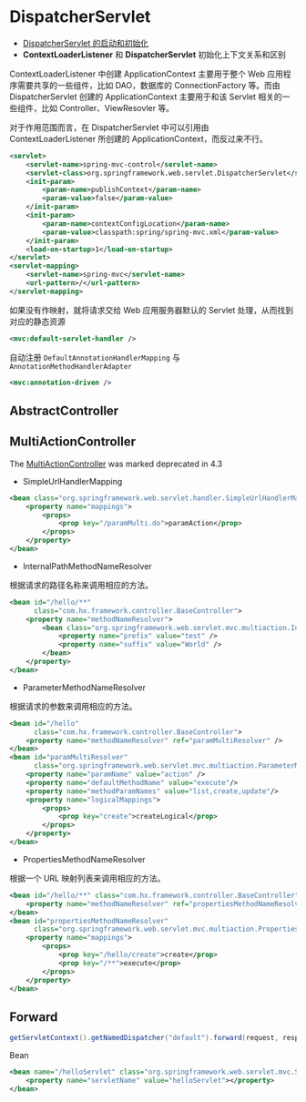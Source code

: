 # DispatcherServlet

- [DispatcherServlet 的启动和初始化](https://www.cnblogs.com/weknow619/p/7376125.html)
- **ContextLoaderListener** 和 **DispatcherServlet** 初始化上下文关系和区别

ContextLoaderListener 中创建 ApplicationContext 主要用于整个 Web 应用程序需要共享的一些组件，比如 DAO，数据库的 ConnectionFactory 等。而由 DispatcherServlet 创建的 ApplicationContext 主要用于和该 Servlet 相关的一些组件，比如 Controller、ViewResovler 等。

对于作用范围而言，在 DispatcherServlet 中可以引用由 ContextLoaderListener 所创建的 ApplicationContext，而反过来不行。

```xml
<servlet>
    <servlet-name>spring-mvc-control</servlet-name>
    <servlet-class>org.springframework.web.servlet.DispatcherServlet</servlet-class>
    <init-param>
        <param-name>publishContext</param-name>
        <param-value>false</param-value>
    </init-param>
    <init-param>
        <param-name>contextConfigLocation</param-name>
        <param-value>classpath:spring/spring-mvc.xml</param-value>
    </init-param>
    <load-on-startup>1</load-on-startup>
</servlet>
<servlet-mapping>
    <servlet-name>spring-mvc</servlet-name>
    <url-pattern>/</url-pattern>
</servlet-mapping>
```

如果没有作映射，就将请求交给 Web 应用服务器默认的 Servlet 处理，从而找到对应的静态资源

```xml
<mvc:default-servlet-handler />
```

自动注册 `DefaultAnnotationHandlerMapping` 与 `AnnotationMethodHandlerAdapter`

```xml
<mvc:annotation-driven />
```

## AbstractController

## MultiActionController

The [MultiActionController](https://docs.spring.io/spring-framework/docs/4.3.x/javadoc-api/org/springframework/web/servlet/mvc/multiaction/MultiActionController.html) was marked deprecated in 4.3

- SimpleUrlHandlerMapping

```xml
<bean class="org.springframework.web.servlet.handler.SimpleUrlHandlerMapping">
    <property name="mappings">
        <props>
            <prop key="/paramMulti.do">paramAction</prop>
        </props>
    </property>
</bean>
```

- InternalPathMethodNameResolver

根据请求的路径名称来调用相应的方法。

```xml
<bean id="/hello/**"
      class="com.hx.framework.controller.BaseController">
    <property name="methodNameResolver">
        <bean class="org.springframework.web.servlet.mvc.multiaction.InternalPathMethodNameResolver">
            <property name="prefix" value="test" />
            <property name="suffix" value="World" />
        </bean>
    </property>
</bean>
```

- ParameterMethodNameResolver

根据请求的参数来调用相应的方法。

```xml
<bean id="/hello"
      class="com.hx.framework.controller.BaseController">
    <property name="methodNameResolver" ref="paramMultiResolver" />
</bean>
<bean id="paramMultiResolver"
      class="org.springframework.web.servlet.mvc.multiaction.ParameterMethodNameResolver">
    <property name="paramName" value="action" />
    <property name="defaultMethodName" value="execute"/>
    <property name="methodParamNames" value="list,create,update"/>
    <property name="logicalMappings">
        <props>
            <prop key="create">createLogical</prop>
        </props>
    </property>
</bean>
```

- PropertiesMethodNameResolver

根据一个 URL 映射列表来调用相应的方法。

```xml
<bean id="/hello/**" class="com.hx.framework.controller.BaseController">
    <property name="methodNameResolver" ref="propertiesMethodNameResolver"/>
</bean>
<bean id="propertiesMethodNameResolver"
      class="org.springframework.web.servlet.mvc.multiaction.PropertiesMethodNameResolver">
    <property name="mappings">
        <props>
            <prop key="/hello/create">create</prop>
            <prop key="/**">execute</prop>
        </props>
    </property>
</bean>
```

## Forward

```java
getServletContext().getNamedDispatcher("default").forward(request, response);
```

Bean

```xml
<bean name="/helloServlet" class="org.springframework.web.servlet.mvc.ServletForwardingController">
    <property name="servletName" value="helloServlet"></property>
</bean>
```

